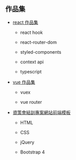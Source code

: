 ## 作品集

- [react 作品集](https://yiminprogram.github.io/portfolio/#/portfolio/react)

  - react hook

  - react-router-dom

  - styled-components

  - context api

  - typescript

- [vue 作品集](https://yiminprogram.github.io/portfolio/#/portfolio/vue)

  - vuex

  - vue router

- [資策會結訓專案網站前端模板](https://yiminprogram.github.io/portfolio/#/portfolio/iii)

  - HTML

  - CSS

  - jQuery

  - Bootstrap 4
